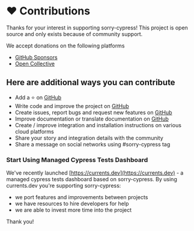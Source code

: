 # ❤️ Contributions

Thanks for your interest in supporting sorry-cypress! This project is open source and only exists because of community support. 

We accept donations on the following platforms

* [GitHub Sponsors](https://github.com/sponsors/agoldis)
* [Open Collective](https://opencollective.com/sorry-cypress)

## Here are additional ways you can contribute

* Add a ⭐️ on [GitHub](https://github.com/sorry-cypress/sorry-cypress)
* Write code and improve the project on [GitHub](https://github.com/sorry-cypress/sorry-cypress)
* Create issues, report bugs and request new features on [GitHub](https://github.com/sorry-cypress/sorry-cypress)
* Improve documentation or translate documentation on [GitHub](https://github.com/sorry-cypress/sorry-cypress.dev)
* Create / improve integration and installation instructions on various cloud platforms
* Share your story and integration details with the community
* Share a message on social networks using \#sorry-cypress tag

### Start Using Managed Cypress Tests Dashboard

We've recently launched [https://currents.dev](https://currents.dev) - a managed cypress tests dashboard based on sorry-cypress. By using currents.dev you're supporting sorry-cypress:

* we port features and improvements between projects
* we have resources to hire developers for help
* we are able to invest more time into the project

Thank you!

